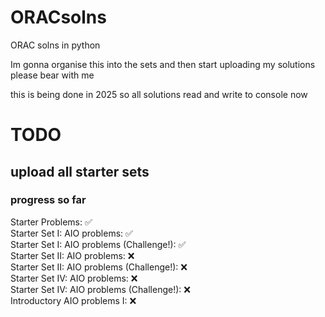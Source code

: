 # ORACsolns
ORAC solns in python

Im gonna organise this into the sets and then start uploading my solutions
please bear with me

this is being done in 2025 so all solutions read and write to console now

# TODO
## upload all starter sets
### progress so far
Starter Problems: ✅\
Starter Set I: AIO problems: ✅\
Starter Set I: AIO problems (Challenge!): ✅\
Starter Set II: AIO problems: ❌\
Starter Set II: AIO problems (Challenge!): ❌\
Starter Set IV: AIO problems: ❌\
Starter Set IV: AIO problems (Challenge!): ❌\
Introductory AIO problems I: ❌
